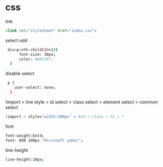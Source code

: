 # css

link 

```html
<link rel="stylesheet" href="index.css">
```

select odd

```sh
 div>p:nth-child(2n+1){
      font-size: 30px;
      color: #00539f;
  }
```

disable select 

```sh
 p {
    user-select: none;
  }
```

!import > line style > id select > class select > element select > common select

```sh
!import > style="width:100px" > #id >.class > h1 > *
```


font 

```sh
font-weight:bold;
font: 600 100px "Microsoft yahei";
```

line-height 

```sh
line-height:10px;
```